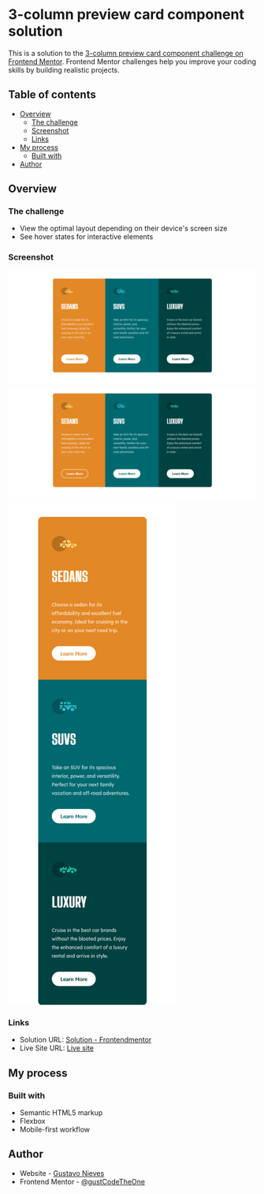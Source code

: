 # 3-column preview card component solution

This is a solution to the [3-column preview card component challenge on Frontend Mentor](https://www.frontendmentor.io/challenges/3column-preview-card-component-pH92eAR2-). Frontend Mentor challenges help you improve your coding skills by building realistic projects. 

## Table of contents

- [Overview](#overview)
  - [The challenge](#the-challenge)
  - [Screenshot](#screenshot)
  - [Links](#links)
- [My process](#my-process)
  - [Built with](#built-with)
- [Author](#author)

## Overview

### The challenge

- View the optimal layout depending on their device's screen size
- See hover states for interactive elements

### Screenshot

![](./3-ColumnPreviewCardComponent-PC.png)
![](./3-ColumnPreviewCardComponent-PC-ButtonActive.png)
![](./3-ColumnPreviewCardComponent-mobile.png)

### Links

- Solution URL: [Solution - Frontendmentor](https://www.frontendmentor.io/solutions/3-column-card-preview-component-with-html-and-css-flexbox-KAhHNuo8g)
- Live Site URL: [Live site](https://gustcodetheone.github.io/3columnPreviewCardComponent/)

## My process

### Built with

- Semantic HTML5 markup
- Flexbox
- Mobile-first workflow

## Author

- Website - [Gustavo Nieves](https://github.com/gustCodeTheOne/)
- Frontend Mentor - [@gustCodeTheOne](https://www.frontendmentor.io/profile/gustCodeTheOne)
